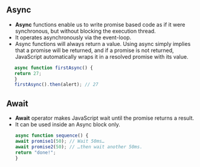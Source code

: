 ## **Async**
 - **Async** functions enable us to write promise based code as if it were synchronous, but without blocking the execution thread. 
 - It operates asynchronously via the event-loop. 
 - Async functions will always return a value. Using async simply implies that a promise will be returned, and if a promise is not returned, JavaScript automatically wraps it in a resolved promise with its value.
 ```Javascript
    async function firstAsync() {
    return 27;
    }
    firstAsync().then(alert); // 27
 ```

## **Await**
 - **Await** operator makes JavaScript wait until the promise returns a result.
 - It can be used inside an Async block only. 
    ```Javascript
    async function sequence() {
    await promise1(50); // Wait 50ms…
    await promise2(50); // …then wait another 50ms.
    return "done!";
    }
    ```